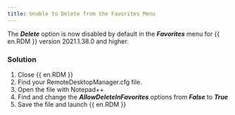 ```yaml
---
title: Unable to Delete from the Favorites Menu
---
```

The ***Delete*** option is now disabled by default in the ***Favorites*** menu for {{ en.RDM }} version 2021.1.38.0 and higher.
### Solution
1. Close {{ en.RDM }}
1. Find your RemoteDesktopManager.cfg file.
1. Open the file with Notepad++
1. Find and change the ***AllowDeleteInFavorites*** options from ***False*** to ***True***
1. Save the file and launch {{ en.RDM }}
